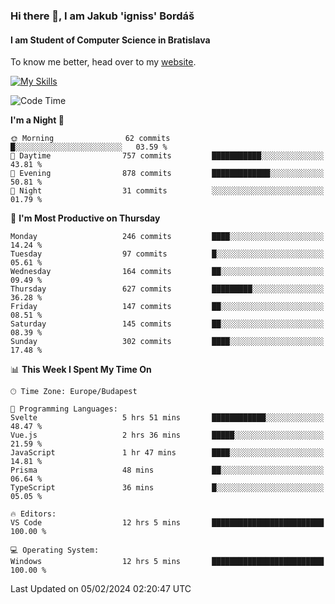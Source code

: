 ### Hi there 👋, I am Jakub 'igniss' Bordáš

#### I am Student of Computer Science in Bratislava
To know me better, head over to my [website](https://bordas.sk).

[![My Skills](https://skillicons.dev/icons?i=js,html,css,figma,svelte,java,kotlin,python,postgresql,typescript,nest,nodejs)](https://bordas.sk)


<!--START_SECTION:waka-->
![Code Time](http://img.shields.io/badge/Code%20Time-1%2C391%20hrs%2024%20mins-blue)

**I'm a Night 🦉** 

```text
🌞 Morning                62 commits          █░░░░░░░░░░░░░░░░░░░░░░░░   03.59 % 
🌆 Daytime                757 commits         ███████████░░░░░░░░░░░░░░   43.81 % 
🌃 Evening                878 commits         █████████████░░░░░░░░░░░░   50.81 % 
🌙 Night                  31 commits          ░░░░░░░░░░░░░░░░░░░░░░░░░   01.79 % 
```
📅 **I'm Most Productive on Thursday** 

```text
Monday                   246 commits         ████░░░░░░░░░░░░░░░░░░░░░   14.24 % 
Tuesday                  97 commits          █░░░░░░░░░░░░░░░░░░░░░░░░   05.61 % 
Wednesday                164 commits         ██░░░░░░░░░░░░░░░░░░░░░░░   09.49 % 
Thursday                 627 commits         █████████░░░░░░░░░░░░░░░░   36.28 % 
Friday                   147 commits         ██░░░░░░░░░░░░░░░░░░░░░░░   08.51 % 
Saturday                 145 commits         ██░░░░░░░░░░░░░░░░░░░░░░░   08.39 % 
Sunday                   302 commits         ████░░░░░░░░░░░░░░░░░░░░░   17.48 % 
```


📊 **This Week I Spent My Time On** 

```text
🕑︎ Time Zone: Europe/Budapest

💬 Programming Languages: 
Svelte                   5 hrs 51 mins       ████████████░░░░░░░░░░░░░   48.47 % 
Vue.js                   2 hrs 36 mins       █████░░░░░░░░░░░░░░░░░░░░   21.59 % 
JavaScript               1 hr 47 mins        ████░░░░░░░░░░░░░░░░░░░░░   14.81 % 
Prisma                   48 mins             ██░░░░░░░░░░░░░░░░░░░░░░░   06.64 % 
TypeScript               36 mins             █░░░░░░░░░░░░░░░░░░░░░░░░   05.05 % 

🔥 Editors: 
VS Code                  12 hrs 5 mins       █████████████████████████   100.00 % 

💻 Operating System: 
Windows                  12 hrs 5 mins       █████████████████████████   100.00 % 
```


 Last Updated on 05/02/2024 02:20:47 UTC
<!--END_SECTION:waka-->
